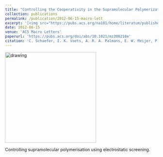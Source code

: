 ```yaml
---
title: "Controlling the Cooperativity in the Supramolecular Polymerization of Ionic Discotic Amphiphiles via Electrostatic Screening"
collection: publications
permalink: /publication/2012-06-15-macro-lett
excerpt: '[<img src="https://pubs.acs.org/na101/home/literatum/publisher/achs/journals/content/amlccd/2012/amlccd.2012.1.issue-7/mz300218e/production/images/medium/mz-2012-00218e_0005.gif" alt="drawing" width="300"/>](https://doi.org/10.1039/C8SM00943K) <br/>  Controlling supramolecular polymerisation using electrostatic screening.'
date: 2012-06-15
venue: 'ACS Macro Letters'
paperurl: 'https://pubs.acs.org/doi/abs/10.1021/mz300218e'
citation: 'C. Schaefer, I. K. Voets, A. R. A. Palmans, E. W. Meijer, P. van der Schoot, P. Besenius. &quot;Ligand-regulated oligomerisation of allosterically interacting proteins.&quot; <i>Soft Matter</i>. 14, 6961-6968  (2018)'
---
```


[<img src="https://pubs.acs.org/na101/home/literatum/publisher/achs/journals/content/amlccd/2012/amlccd.2012.1.issue-7/mz300218e/production/images/medium/mz-2012-00218e_0005.gif" alt="drawing" width="300"/>](https://pubs.acs.org/doi/abs/10.1021/mz300218e) 

Controlling supramolecular polymerisation using electrostatic screening.
